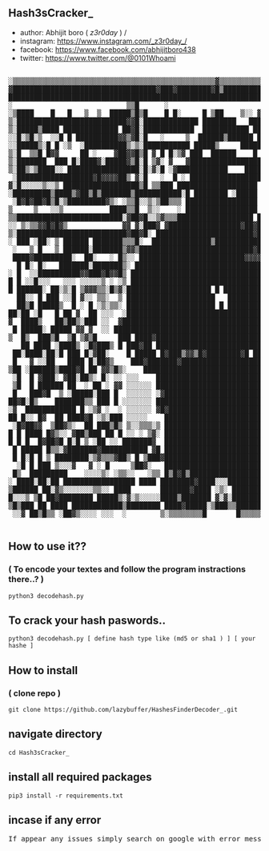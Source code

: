 ## Hash3sCracker_ 
- author: Abhijit boro ( _z3r0day_ ) /
- instagram: https://www.instagram.com/_z3r0day_/
- facebook: https://www.facebook.com/abhijitboro438
- twitter: https://www.twitter.com/@0101Whoami
<!-- banner -->
<pre>

░▒▒▒▒▒▒▒▒▒▒▒▒▒▒▒▒▒▒▒▒▒▒▒▒▒▒▒▒▒▒▒▒▒▒▒▒▒▒▒▒▒▒▒▒▒▒▒▒▓▒▒▒▒▒▒▒▒▒▒▒▒▒▒▒▒▒▒▒▒▒▒▒▒▒▒▒▒▒▒▒▒▒▒▒▒▒▒▒▒▒░█ ▓▒▒▒▒░
▓██████████████████████████████████▓███▓████████▓█▒████████████████████▒███████████████████▓█░██▓██▓
███████████████████████████████████████████████████████████████████████████████████████████████████▓
░                           ▒▒█      ░                                █ ██                          
░▒████    █   █   ▒  ▒  █████▒█▒█    █ █░     █ ▒██    ▒░░ ▓█▒ ████████ ███ ▒▒  █░  ███████████████ 
▒░██████████████████████████▓▓█░█████████████ ████████   ██████████████ █▓█████████████████████████ 
▒░█████▒████ █████████████ ██▓█░████████████  ███████████ █████████████ █▓█   ████ ░ █▓  ▒       ██ 
░░█░▒█░▒  ░░█ █ ██████████▓▓▒▓█░█   ░     ▒  ██████▒██████ █  █ ████▓██ █▒█░▒ ░▒██      ▒░▓▒▓░▓░███ 
░░█████▒░█ █ ░▒  ░██████████▒░▒░███████████ █████▒     █████░ █ ███████ █▒█  █░░████▒░▒█▒ ▓▒██▓████ 
▒░█  ▒▒█ █▓▓     ██ ░    ▓██▓▓█▒█ ▓ █ █░▒▓ ███  ██████    █ █ █░██░░░██ █▓█▒██▓███      ▓    ░█░███ 
▒░███████  ███ █░████▓░█████▓▒█░█ ▒▓░ ▓   ▓█████████████████░█ ▒████░██ █▓█████████▓█▓█████████████ 
▒░██▒░▒████░░ █████████████████░█░▓░█ ░▓████████████    ████▓ █ ███ ░██ █▓███████████████████████ █ 
 ░██████████████████▓█▓▓▓▓██▒ ▓░█   ░  █ ░ █████████████████░█▓ ███░▓██ █░█       █    █    █    ▒█ 
▓░█░░░░░▒░░▒ ██████████████████▒█ ▒▒███ ███████████████████ █▓█ ███████ ███████████████████████████ 
░█████████▒████▒▓██▒█▒███████▒███████████░█ ████████ ░█████ ████░██████ █████████░▓██░█░▓▓▓░▓█▓█░███
 ░█▓█▓██▓█▒█░▒█████████▓▒░ ░▒▒█░░▒░▒██▒▒▒ █████████████████ ▓▒▒▒▒▒▒▒▒░▓▒██░░▒▒▒▒████▒██▓██████▓▒░░▒ 
▒     ▒   ░░▒           ████▒▒█  ▒░░    ░ █████████████████ ░░░░░░░░░░█ █▓ ░░  ░        ░      ████ 
▒▒█████████████████████████░▓██▓█░░▒▓▒▒▒██████████████████ █▓ ██░░░░░ █ ███████████████████████████ 
░░ ▒░▒▒▓▓█▓█▓▒             ▓▓ ▓░███▓ ▓█████████████████▓██▓██▒░ ▓██████ █░█ ██░▓█ ░███████████████  
▒░██████████████████████████▓██▓█░ ███████████████████████▓█████▓   ███ ███ ████████▒██ ████░▓▓█░█  
░ ███ ░██░ ▒ ██████ ███████▒▒▒█░  ██████████████▒███████████████████ ██ █▒█ ████████ ██ ██ █ █░█ █  
 ░   ▒ █   ▒ ██████░███████▒▓▓▒███████████████████████████▓█▓███████ █▓ █▒█ ██  ██████████████████  
 ████▓█████████░  ██░   ░ █▒░░ █████████████████████████▓▓▓▓▓▓▓▒▒ ██ █  ▓░█ ████░███   █ █   █ ▒ █  
  █ █░ █░   ███████░███████▒░ ███████████████████████████████████▓█████ █░█ ░  █  ██     █▒    ███  
░ █  ░░██████████▓▓███▓█▓▓█▒ ████████████████████████████████████▓█▓████░ █████████████▒░▓████ ▒ █  
█ █ ░░█░░░   ░░░ ░░░░░▒ ░ ░▒ ██████████████████████████████████████▒████ ░░░░░░░░░░░░░░███░░░█ ▓▓█  
█ ██████░ ██░▒░█ ▒▓▓▓▒▒░█▒▓░████████████████████ █ █████████████████████▓░ ▒▒▒░▒▒▒▒▓▓░░█░▒▒▒▒███░█  
  ██░░ █ ███ ░░█ ▓░░ ▒▒░  ▒ █████████████████████   █████████████████████  ▒▒▓▒▒▒▒▒▒▒░ ░▒   ░▓   █  
  ██▒█ █████▒  █ ░ █ ░▒░▒▒░ █████████████████████ █ █████████████████████  ▒▒▒░▒▒▒▒▓▒░ ████ ▒█████  
██░██ ░█   █ ██ ▓  ██ ░░░  ░██████████████████████████████████████████████  ░░░░▒░░█ ░ █  █  █ ▒ █  
▓  ████▒   ██▒██▒░███ ░░  ▓███████████████████████████████████████████████▓ ▒▒░▒░░░    ████░ ░█▓███ 
 █ █████░ █████ ▓▓ ▓  ░░ ████████████████████████████████████████████ █████  ░    ░██ ██ ██▒ ██ ███ 
▒  █▒  ███▒█  ▒█ ▒▓▒█     ███ ████▓███████████████████████████████ ████  ███ ░ ██    ░█░█ █░ ██ ███ 
   ██ ████ ░████▒ ░█▓███▒ █ ███▓██ ███████████████████████████████ █▓░ ██ █  ░ ██░██▓ █ █░█  ██ ███ 
 ██░████░██░█ ███ █░▓██░    █ █████ █▓███▒▓▓▒█▓████████▓█ ███  ▒█ ▓████░██  ░░░ ██  ▓ █▓█▒██▒█  ███ 
 █   ▓ ░░██   ████ █░██▓▒    ███▓███████▓███████████████████████████████     ▒▓  ██ █ █ █▒ █ █   ██▓
▒██ ░██████▒████▓█ ██ ▓▓▒█▒░    ████████████████████████████████████ █   ░ █ █ █░█  █ █ ██░███    █ 
 ░█  █ ▓███░ ▓██░██▒░ █░ ░░ ░░░    ██████████████████████████████      ░░░ █░▒▓█ ██████ █  ██████▓██
 ▒█  █ ██████ ██  ░ ██ ░ ▓▓ ░░░░░░ ████████████████████████████▓█  ░░░░░░░ ▒ █ █░▓█████ █▒░██   ████
 █   ███▓█  ▒ ░█████░███ █  ░░░░░░ ░▓█████████████████████████▒▓█▓ ░░░░░░░ ████    █ ████  ███ ░   █
██▓█░█▒    ███████▒▒ ███ █ ░░░░░░░ ██████████████████████████ ███▒ ░░░░░░░  ▒▓█ ████ █  █▒██ █  █  █
░▓  ████████████ █ ░▒▓ ░  ░ ░░░░░░ ▓█▓████████████████████████░ ██ ░░░░░░░ ░  ████▒ ░█▒ ██░█ █  █ █▒
██ █░░ █▓  ██ ████▓█ ░▒░███ ░░░░░    ████████████████████████████   ░ ░░░░░█▒  ▒▒▓▓████░██████ ██ █▒
 ░█▓██▓▓  ▒██▓▒░  ██ ███▒█▒ ▒░░▒▒▒░▒ ██████████████████████████░   ░░░░░░  ████  ▒█▒▒░█▒█▓▒███████  
█ █ ████ █▓▒░░ ▓██▒███ ██ █ ░░ ░ ▒▓░ ███████████████████████████ ▒▒░ ▒▓▒▒█▓ ██████ ▓█▒▓▓ ▒█▒████████
█ █ █  █▓██▓█ █░█ ▒ ░██ ░░ ███████▓  ████████████████████████████░████░ ▓█░ ▒░█ ▒░██▓ ▒▓░██▒▒█▓▓███ 
 █ █████ █▒▒░▓███████▓███████████ ▓█ ███████████████████████▒█░█ █ ██▓███▒░█ ░█ ████ ██▒█ █ █▒ █▒██░
 █ █░█ █ ▒ ████████░▒▓▒▒▒▓██▒ █ ▒███▓███████████████████████████ ▓░██████████░██████░  ██░███ ▓█▓ █ 
  ░█ █ ███ ▒░░░▓   ▓ ░ █     ▒██▓░   █████████████████████████▓█ ██▓░ ▒░░░░ ░░  ░▒▒█░██▒ ░░ ▒██ █ ░ 
 █▒  █████████    ░░░░▒░ ░▒▒░░   ░▒▒ █▒█▓█▒████████████████████ ░░▒▒▓▓████████████░██░▒███████ ██░  
░ ████░██░██ █████████████████ ████ ████████▓████░░░██████████▓▒█         ████▒▓███▒████░  ░█▒█████▓
▒██████ ██░▓▒░░░░░░░▒▒░░ ████       ███████▓████ ░▒░ ████████████ ▓█ ▒█████ ██████████████████░ █▓█░
█░░░▒ ▒█ ██▓████████ █████▒░▓░▒░░░░░████▒███████ ▓░▓░██████████ █ ▒░███▒████ ██▓ █████▓██░███ ██░██▒
▒█▒███ ██ ████ ████████████▒████████ ████▓█████░▒███▒▒███████████ ██████ ████ ███████ █████ ███  ██▒
 ░░▓ ██▒█▒▒ ░██▓▒░░░░ ░░░  ░        ▒░▒▒▒▒▒▒▒▒█       █▒▒▒▒▒▒▒▒▒  ▓░   ░▒░ ░▒░  ░░░     ▓ █▓█ ▒  ░▓░

</pre>

## How to use it??
### ( To encode your textes and follow the program instractions there..? )
```
python3 decodehash.py
```
## To crack your hash paswords..
```
python3 decodehash.py [ define hash type like (md5 or sha1 ) ] [ your hashe ]
```

## How to install
### ( clone repo )
```
git clone https://github.com/lazybuffer/HashesFinderDecoder_.git
```
## navigate directory
```
cd Hash3sCracker_
```
## install all required packages
```
pip3 install -r requirements.txt
```
## incase if any error
<pre>
If appear any issues simply search on google with error message.
</pre>
